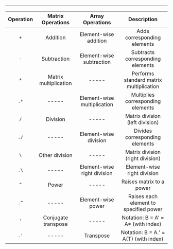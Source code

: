 -----

 

| Operation |   Matrix Operations   |      Array Operations       |               Description               |
| :-------: | :-------------------: | :-------------------------: | :-------------------------------------: |
|    `+`    |       Addition        |    Element-wise addition    |       Adds corresponding elements       |
|    `-`    |      Subtraction      |  Element-wise subtraction   |    Subtracts corresponding elements     |
|    `*`    | Matrix multiplication |            -----            | Performs standard matrix multiplication |
|   `.*`    |         -----         | Element-wise multiplication |    Multiplies corresponding elements    |
|    `/`    |       Division        |            -----            |     Matrix division (left division)     |
|   `./`    |         -----         |    Element-wise division    |     Divides corresponding elements      |
|    `\`    |    Other division     |            -----            |    Matrix division (right division)     |
|   `.\`    |         -----         | Element-wise right division |       Element-wise right division       |
|    `^`    |         Power         |            -----            |        Raises matrix to a power         |
|   `.^`    |         -----         |     Element-wise power      | Raises each element to specified power  |
|    `'`    |  Conjugate transpose  |            -----            |   Notation: B = A' = A* (with index)    |
|   `.'`    |         -----         |          Transpose          |  Notation: B = A.' = A(T) (with index)  |



